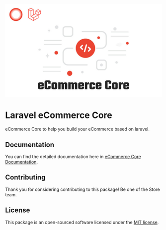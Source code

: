 <p align="center"><a href="#" target="_blank"><img src="./cover.jpg"/></a></p>

# Laravel eCommerce Core

eCommerce Core to help you build your eCommerce based on laravel.

## Documentation

You can find the detailed documentation here in [eCommerce Core Documentation](https://outmart.github.io/packages/laravel/customers/).

## Contributing

Thank you for considering contributing to this package! Be one of the Store team.

## License

This package is an open-sourced software licensed under the [MIT license](https://opensource.org/licenses/MIT).
